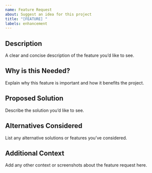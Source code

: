 ```yaml
---
name: Feature Request
about: Suggest an idea for this project
title: "[FEATURE] "
labels: enhancement
---
```


## Description
A clear and concise description of the feature you’d like to see.

## Why is this Needed?
Explain why this feature is important and how it benefits the project.

## Proposed Solution
Describe the solution you’d like to see.

## Alternatives Considered
List any alternative solutions or features you’ve considered.

## Additional Context
Add any other context or screenshots about the feature request here.
